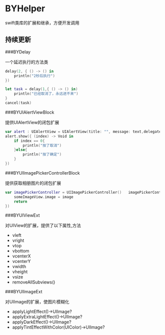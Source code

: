 BYHelper
========

swift类库的扩展和继承，方便开发调用

## 持续更新 

###BYDelay

一个延迟执行的方法类

```swift
delay(2, { () -> () in
	println("2秒后执行")
})

let task = delay(1,{ () -> () in)
	println("已经取消了，永远进不来")
}
cancel(task)
```

###BYUIAlertViewBlock

提供UIAlertView的闭包扩展

```swift
var alert : UIAlertView = UIAlertView(title: "", message: text,delegate:nil, cancelButtonTitle:"取消",otherButtonTitles: "确定")
alert.show({ (index) -> Void in
	if index == 0{
		println("按了取消")
    }else{
    	println("按了确定")
    }
})
```

###BYUIImagePickerControllerBlock

提供获取相册图片的闭包扩展

```swift
var imagePickerController = UIImagePickerController()   imagePickerController.showInViewController(someVC, finish: { (image) -> Void in
    someImageView.image = image
    return
})
```

###BYUIViewExt

对UIView的扩展，提供了以下属性,方法

* vleft
* vright
* vtop
* vbottom
* vcenterX
* vcenterY
* vwidth
* vheight
* vsize
* removeAllSubviews()

###BYUIImageExt

对UIImage的扩展，使图片模糊化

* applyLightEffect()->UIImage?
* applyExtraLightEffect()->UIImage?
* applyDarkEffect()->UIImage?
* applyTintEffectWithColor(UIColor)->UIImage?
